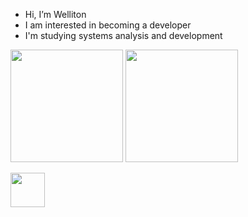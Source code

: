 -  Hi, I’m Welliton
-  I am interested in becoming a developer
-  I'm studying systems analysis and development


<img height="180em" src="https://github-readme-stats.vercel.app/api?username=wellitonqwe&show_icons=true&theme=tokyonight" style="max-width: 100%;">

<img height="180em" src="https://github-readme-stats.vercel.app/api/top-langs/?username=wellitonqwe&layout=compact&theme=tokyonight" style="max-width: 100%;">


<div>
<p align="">
  <a href="https://skillicons.dev">
    <img src="https://skillicons.dev/icons?i=js,nodejs,git" <img height="55em"src="https://github.com/user-attachments/assets/e0d86054-d33c-4fe6-9059-f33de19234ce"/>
  </a>
</p>
</div>
